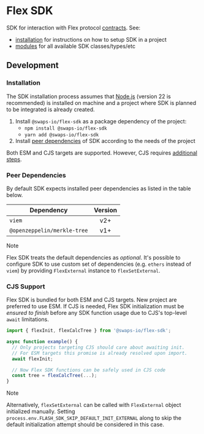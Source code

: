 # Flex SDK

SDK for interaction with Flex protocol [contracts](https://github.com/swaps-io/flex-contracts). See:

- [installation](#installation) for instructions on how to setup SDK in a project
- [modules](./modules.html) for all available SDK classes/types/etc

## Development

### Installation

The SDK installation process assumes that [Node.js](https://nodejs.org/en) (version 22 is recommended) is installed on
machine and a project where SDK is planned to be integrated is already created.

1. Install `@swaps-io/flex-sdk` as a package dependency of the project:
   - `npm install @swaps-io/flex-sdk`
   - `yarn add @swaps-io/flex-sdk`
2. Install [peer dependencies](#peer-dependencies) of SDK according to the needs of the project

Both ESM and CJS targets are supported. However, CJS requires [additional steps](#cjs-support).

### Peer Dependencies

By default SDK expects installed peer dependencies as listed in the table below.

| Dependency                  | Version |
| --------------------------- |:-------:|
| `viem`                      |  v2+    |
| `@openzeppelin/merkle-tree` |  v1+    |

> [!NOTE]
>
> Flex SDK treats the default dependencies as _optional_. It's possible to configure SDK to use custom set of
> dependencies (e.g. `ethers` instead of `viem`) by providing `FlexExternal` instance to `flexSetExternal`.

### CJS Support

Flex SDK is bundled for both ESM and CJS targets. New project are preferred to use ESM. If CJS is needed, Flex SDK
initialization must be _ensured to finish_ before any SDK function usage due to CJS's top-level `await` limitations.

```ts
import { flexInit, flexCalcTree } from '@swaps-io/flex-sdk';

async function example() {
  // Only projects targeting CJS should care about awaiting init.
  // For ESM targets this promise is already resolved upon import.
  await flexInit;

  // Now Flex SDK functions can be safely used in CJS code
  const tree = flexCalcTree(...);
}
```

> [!NOTE]
> Alternatively, `flexSetExternal` can be called with `FlexExternal` object initialized manually. Setting
> `process.env.FLASH_SDK_SKIP_DEFAULT_INIT_EXTERNAL` along to skip the default initialization attempt should be
> considered in this case.
